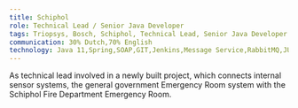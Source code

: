 ```yaml
---
title: Schiphol
role: Technical Lead / Senior Java Developer
tags: Triopsys, Bosch, Schiphol, Technical Lead, Senior Java Developer
communication: 30% Dutch,70% English
technology: Java 11,Spring,SOAP,GIT,Jenkins,Message Service,RabbitMQ,JUnit 5,Mockito,Sonar
---
```


As technical lead involved in a newly built project, which connects internal sensor systems, the
general government Emergency Room system with the Schiphol Fire Department Emergency Room.

